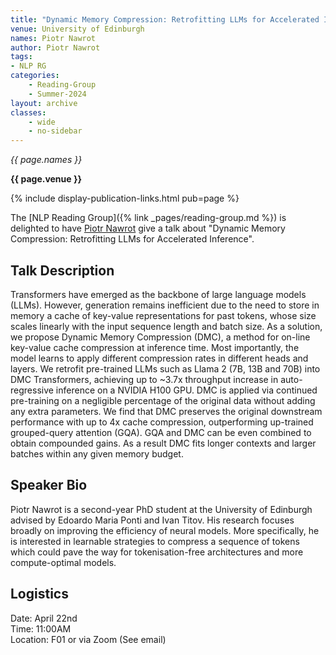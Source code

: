 ```yaml
---
title: "Dynamic Memory Compression: Retrofitting LLMs for Accelerated Inference"
venue: University of Edinburgh
names: Piotr Nawrot
author: Piotr Nawrot
tags:
- NLP RG
categories:
    - Reading-Group
    - Summer-2024
layout: archive
classes:
    - wide
    - no-sidebar
---
```


*{{ page.names }}*

**{{ page.venue }}**

{% include display-publication-links.html pub=page %}

The [NLP Reading Group]({% link _pages/reading-group.md %}) is delighted to have [Piotr Nawrot](https://piotrnawrot.github.io/) give a talk about "Dynamic Memory Compression: Retrofitting LLMs for Accelerated Inference".

## Talk Description

Transformers have emerged as the backbone of large language models (LLMs). However, generation remains inefficient due to the need to store in memory a cache of key-value representations for past tokens, whose size scales linearly with the input sequence length and batch size. As a solution, we propose Dynamic Memory Compression (DMC), a method for on-line key-value cache compression at inference time. Most importantly, the model learns to apply different compression rates in different heads and layers. We retrofit pre-trained LLMs such as Llama 2 (7B, 13B and 70B) into DMC Transformers, achieving up to ~3.7x throughput increase in auto-regressive inference on a NVIDIA H100 GPU. DMC is applied via continued pre-training on a negligible percentage of the original data without adding any extra parameters. We find that DMC preserves the original downstream performance with up to 4x cache compression, outperforming up-trained grouped-query attention (GQA). GQA and DMC can be even combined to obtain compounded gains. As a result DMC fits longer contexts and larger batches within any given memory budget.

## Speaker Bio

Piotr Nawrot is a second-year PhD student at the University of Edinburgh advised by Edoardo Maria Ponti and Ivan Titov. His research focuses broadly on improving the efficiency of neural models. More specifically, he is interested in learnable strategies to compress a sequence of tokens which could pave the way for tokenisation-free architectures and more compute-optimal models.

## Logistics

Date: April 22nd <br>
Time: 11:00AM <br>
Location: F01 or via Zoom (See email)